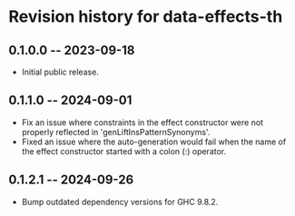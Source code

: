 # Revision history for data-effects-th

## 0.1.0.0 -- 2023-09-18

* Initial public release.

## 0.1.1.0 -- 2024-09-01
* Fix an issue where constraints in the effect constructor were not properly reflected in 'genLiftInsPatternSynonyms'.
* Fixed an issue where the auto-generation would fail when the name of the effect constructor started with a colon (:) operator.

## 0.1.2.1 -- 2024-09-26
* Bump outdated dependency versions for GHC 9.8.2.
